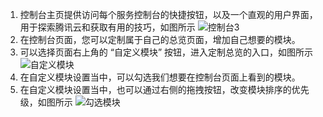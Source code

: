 1. 控制台主页提供访问每个服务控制台的快捷按钮，以及一个直观的用户界面，用于探索腾讯云和获取有用的技巧，如图所示
![控制台3](https://mc.qcloudimg.com/static/img/b72e292bbcc3f7613ceed94b91b2ef86/image.jpg)
2. 在控制台页面，您可以定制属于自己的总览页面，增加自己想要的模块。
3. 可以选择页面右上角的 “自定义模块” 按钮，进入定制总览的入口，如图所示
![自定义模块](https://mc.qcloudimg.com/static/img/27310f238910520c73eaaa3dbbf7c6ef/image.jpg)
4. 在自定义模块设置当中，可以勾选我们想要在控制台页面上看到的模块。
5. 在自定义模块设置当中，也可以通过右侧的拖拽按钮，改变模块排序的优先级，如图所示
![勾选模块](https://mc.qcloudimg.com/static/img/07a734b04acba081e33dca9dba26d9fd/image.jpg)
